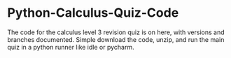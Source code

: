 # Python-Calculus-Quiz-Code
The code for the calculus level 3 revision quiz is on here, with versions and branches documented.
Simple download the code, unzip, and run the main quiz in a python runner like idle or pycharm.
